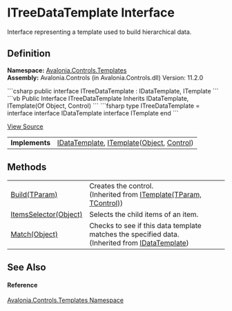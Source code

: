 # ITreeDataTemplate Interface


Interface representing a template used to build hierarchical data.



## Definition
**Namespace:** <a href="N_Avalonia_Controls_Templates">Avalonia.Controls.Templates</a>  
**Assembly:** Avalonia.Controls (in Avalonia.Controls.dll) Version: 11.2.0

<Tabs groupId="api-code-preview">
<TabItem value="csharp" label="C#">
```csharp
public interface ITreeDataTemplate : IDataTemplate, 
	ITemplate<Object, Control>
```
</TabItem>
<TabItem value="vb" label="VB">
```vb
Public Interface ITreeDataTemplate
	Inherits IDataTemplate, ITemplate(Of Object, Control)
```
</TabItem>
<TabItem value="fsharp" label="F#">
```fsharp
type ITreeDataTemplate = 
    interface
        interface IDataTemplate
        interface ITemplate<Object, Control>
    end
```
</TabItem>
</Tabs>



<a href="https://github.com/AvaloniaUI/Avalonia/tree/master/src/Avalonia.Controls/Templates/ITreeDataTemplate.cs" title="View the source code">View Source</a>

<table>
<tr><td><strong>Implements</strong></td><td><a href="T_Avalonia_Controls_Templates_IDataTemplate">IDataTemplate</a>, <a href="T_Avalonia_Controls_Templates_ITemplate_2">ITemplate</a>(<a href="https://learn.microsoft.com/dotnet/api/system.object" target="_blank" rel="noopener noreferrer">Object</a>, <a href="T_Avalonia_Controls_Control">Control</a>)</td></tr>
</table>



## Methods
<table>
<tr>
<td><a href="M_Avalonia_Controls_Templates_ITemplate_2_Build">Build(TParam)</a></td>
<td>Creates the control.<br />(Inherited from <a href="T_Avalonia_Controls_Templates_ITemplate_2">ITemplate(TParam, TControl)</a>)</td>
</tr>
<tr>
<td><a href="M_Avalonia_Controls_Templates_ITreeDataTemplate_ItemsSelector">ItemsSelector(Object)</a></td>
<td>Selects the child items of an item.</td>
</tr>
<tr>
<td><a href="M_Avalonia_Controls_Templates_IDataTemplate_Match">Match(Object)</a></td>
<td>Checks to see if this data template matches the specified data.<br />(Inherited from <a href="T_Avalonia_Controls_Templates_IDataTemplate">IDataTemplate</a>)</td>
</tr>
</table>

## See Also


#### Reference
<a href="N_Avalonia_Controls_Templates">Avalonia.Controls.Templates Namespace</a>  
